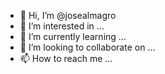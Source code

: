- 👋 Hi, I’m @josealmagro
- 👀 I’m interested in ...
- 🌱 I’m currently learning ...
- 💞️ I’m looking to collaborate on ...
- 📫 How to reach me ...

<!---
josealmagro/josealmagro is a ✨ special ✨ repository because its `README.md` (this file) appears on your GitHub profile.
You can click the Preview link to take a look at your changes.
--->
